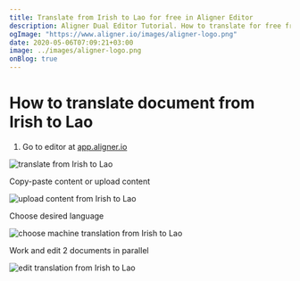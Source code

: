```yaml
---
title: Translate from Irish to Lao for free in Aligner Editor
description: Aligner Dual Editor Tutorial. How to translate for free from Irish to Lao. Aligner is multilingual document management platform. 
ogImage: "https://www.aligner.io/images/aligner-logo.png"
date: 2020-05-06T07:09:21+03:00
image: ../images/aligner-logo.png
onBlog: true
---
```


# How to translate document from Irish to Lao

1. Go to editor at [app.aligner.io](https://app.aligner.io "Aligner App web page")

![translate from Irish to Lao](../aligner-blank-editor.png "translate from Irish to Lao")

Copy-paste content or upload content

![upload content from Irish to Lao](../aligner-uploaded-document.png "upload content from Irish to Lao")

Choose desired language

![choose machine translation from Irish to Lao](../aligner-language-dropdown.png "choose machine translation from Irish to Lao")

Work and edit 2 documents in parallel

![edit translation from Irish to Lao](../aligner-double-sitded-editor.png "edit translation from Irish to Lao")

